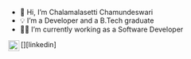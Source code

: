 - 👋 Hi, I’m Chalamalasetti Chamundeswari
- 💡 I’m a Developer and a B.Tech graduate
- 👩‍💻 I’m currently working as a Software Developer

[<img align ="left" alt="LinkedIn" width="22px" src="https://www.linkedin.com/in/chamundeswari-chalamalasetti-77384921a/"/>][linkedin]
